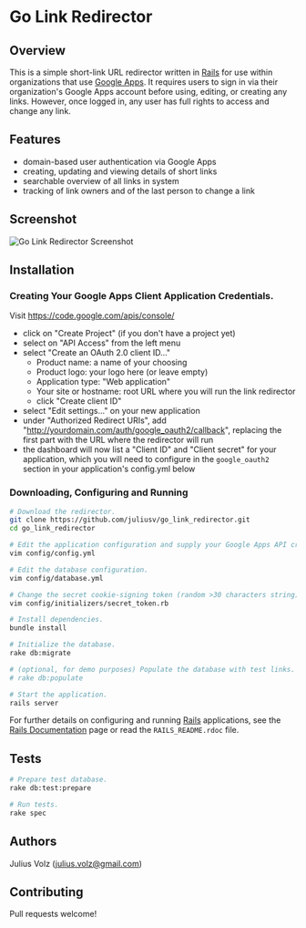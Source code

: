 # Go Link Redirector

## Overview

This is a simple short-link URL redirector written in [Rails][0] for use within
organizations that use [Google Apps][1]. It requires users to sign in via their
organization's Google Apps account before using, editing, or creating any
links. However, once logged in, any user has full rights to access and change
any link.

## Features

  * domain-based user authentication via Google Apps
  * creating, updating and viewing details of short links
  * searchable overview of all links in system
  * tracking of link owners and of the last person to change a link

## Screenshot

![Go Link Redirector Screenshot](http://juliusv.com/go_link_redirector_screenshot.png)

## Installation

### Creating Your Google Apps Client Application Credentials.

Visit https://code.google.com/apis/console/

  * click on "Create Project" (if you don't have a project yet)
  * select on "API Access" from the left menu
  * select "Create an OAuth 2.0 client ID..."
    * Product name: a name of your choosing
    * Product logo: your logo here (or leave empty)
    * Application type: "Web application"
    * Your site or hostname: root URL where you will run the link redirector
    * click "Create client ID"
  * select "Edit settings..." on your new application
  * under "Authorized Redirect URIs", add
    "http://yourdomain.com/auth/google_oauth2/callback", replacing the first
    part with the URL where the redirector will run
  * the dashboard will now list a "Client ID" and "Client secret" for your
    application, which you will need to configure in the `google_oauth2` section
    in your application's config.yml below

### Downloading, Configuring and Running

```bash
# Download the redirector.
git clone https://github.com/juliusv/go_link_redirector.git
cd go_link_redirector

# Edit the application configuration and supply your Google Apps API credentials.
vim config/config.yml

# Edit the database configuration.
vim config/database.yml

# Change the secret cookie-signing token (random >30 characters string).
vim config/initializers/secret_token.rb

# Install dependencies.
bundle install

# Initialize the database.
rake db:migrate

# (optional, for demo purposes) Populate the database with test links.
# rake db:populate

# Start the application.
rails server
```

For further details on configuring and running [Rails][0] applications, see the
[Rails Documentation][2] page or read the `RAILS_README.rdoc` file.

## Tests

```bash
# Prepare test database.
rake db:test:prepare

# Run tests.
rake spec
```

## Authors

Julius Volz (julius.volz@gmail.com)

## Contributing

Pull requests welcome!

[0]: http://rubyonrails.org/
[1]: http://www.google.com/enterprise/apps/business
[2]: http://rubyonrails.org/documentation
